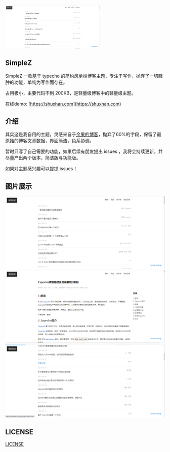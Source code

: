 <div style="text-align:center;width:300px;"><img style="width:300px;" src="./screenshot.png"></div>

## SimpleZ

SimpleZ 一款基于 typecho 的简约风单栏博客主题，专注于写作，抛弃了一切臃肿的功能，单纯为写作而存在。

占用极小，主要代码不到 200KB，是轻量级博客中的轻量级主题。

在线demo: [https://shuxhan.com](https://shuxhan.com)

## 介绍

其实这是我自用的主题，灵感来自于[余果的博客](https://yuguo.us)，抛弃了60%的字段，保留了最原始的博客文章数据，界面简洁，色系协调。

暂时只写了自己需要的功能，如果后续有朋友提出 issues ，我将会持续更新，并尽量产出两个版本，简洁版与功能版。

如果对主题感兴趣可以提提 issues！

## 图片展示

![](./img/home.png)
![](./img/post.png)
![](./img/page.png)

## LICENSE

[LICENSE](./LICENSE)

